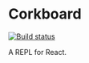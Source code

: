 # Corkboard

[![Build status](https://badge.buildkite.com/85e40937e5afc08c125fe27c8e1b807a21875a0260fd13a153.svg)](https://buildkite.com/pinterest/corkboard)

A REPL for React.
